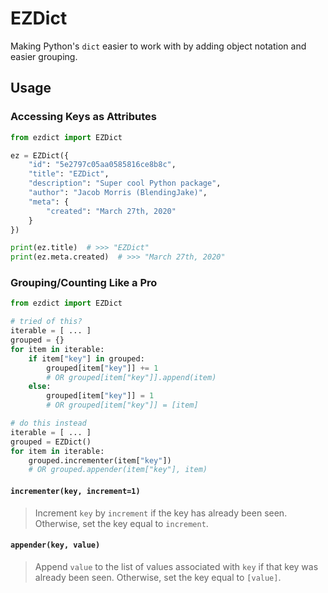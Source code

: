 # EZDict
Making Python's `dict` easier to work with by adding object notation and easier grouping.

## Usage

### Accessing Keys as Attributes
```python
from ezdict import EZDict

ez = EZDict({
    "id": "5e2797c05aa0585816ce8b8c",
    "title": "EZDict",
    "description": "Super cool Python package",
    "author": "Jacob Morris (BlendingJake)",
    "meta": {
        "created": "March 27th, 2020"
    }
})

print(ez.title)  # >>> "EZDict"
print(ez.meta.created)  # >>> "March 27th, 2020"
```

### Grouping/Counting Like a Pro
```python
from ezdict import EZDict

# tried of this?
iterable = [ ... ]
grouped = {}
for item in iterable:
    if item["key"] in grouped:
        grouped[item["key"]] += 1
        # OR grouped[item["key"]].append(item)
    else:
        grouped[item["key"]] = 1
        # OR grouped[item["key"]] = [item]

# do this instead
iterable = [ ... ]
grouped = EZDict()
for item in iterable:
    grouped.incrementer(item["key"])
    # OR grouped.appender(item["key"], item)
```

#### `incrementer(key, increment=1)`

>Increment `key` by `increment` if the key has already been seen. Otherwise,
>set the key equal to `increment`.


#### `appender(key, value)`

>Append `value` to the list of values associated with `key` if that key was
>already been seen. Otherwise, set the key equal to `[value]`.
